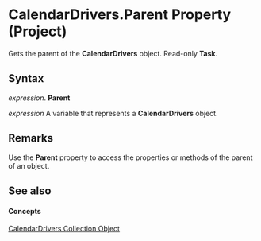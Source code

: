 
# CalendarDrivers.Parent Property (Project)

Gets the parent of the  **CalendarDrivers** object. Read-only **Task**.


## Syntax

 _expression_. **Parent**

 _expression_ A variable that represents a **CalendarDrivers** object.


## Remarks

Use the  **Parent** property to access the properties or methods of the parent of an object.


## See also


#### Concepts


[CalendarDrivers Collection Object](86fcfb21-a6d2-68a5-0cb0-d9a57f9028da.md)